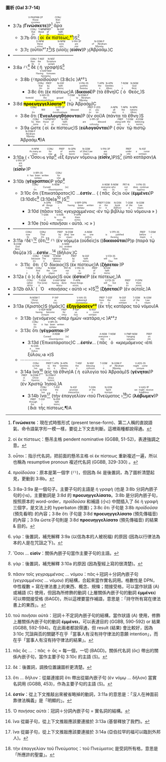 #### 圖析 (Gal 3:7-14)

- 3:7a (<RUBY><ruby><ruby><strong>Γινώσκετε</strong><rt>γινώσκω</rt></ruby><rt>Know</rt></ruby><rt>V-PAI⁞PAM-2P</rt></RUBY>)P[^1] <RUBY><ruby><ruby>ἄρα<rt>ἄρα</rt></ruby><rt>then</rt></ruby><rt>CONJ</rt></RUBY>
	- 3:7b <RUBY><ruby><ruby>ὅτι<rt>ὅτι</rt></ruby><rt>that</rt></ruby><rt>CONJ</rt></RUBY> (<mark><RUBY><ruby><ruby>οἱ<rt>ὁ</rt></ruby><rt>those</rt></ruby><rt>T-NPM</rt></RUBY> <RUBY><ruby><ruby>ἐκ<rt>ἐκ</rt></ruby><rt>of</rt></ruby><rt>PREP</rt></RUBY> <RUBY><ruby><ruby>πίστεως,<rt>πίστις</rt></ruby><rt>faith</rt></ruby><rt>N-GSF</rt></RUBY>°¹</mark>)S[^2]
	- 3:7c (<RUBY><ruby><ruby>οὗτοι°¹⮥<rt>οὗτος</rt></ruby><rt>these</rt></ruby><rt>D-NPM</rt></RUBY>[^3])S (<RUBY><ruby><ruby>υἱοί<rt>υἱός</rt></ruby><rt>sons</rt></ruby><rt>N-NPM</rt></RUBY>)⦇ (<RUBY><ruby><ruby><strong>εἰσιν</strong><rt>εἰμί</rt></ruby><rt>are</rt></ruby><rt>V-PAI-3P</rt></RUBY>)P ⦈(<RUBY><ruby><ruby>Ἀβραάμ.<rt>Ἀβραάμ</rt></ruby><rt>of Abraham</rt></ruby><rt>N-GSM-P</rt></RUBY>)C
- ——————————————
- 3:8a ⸉⸊[^4] <RUBY><ruby><ruby>δὲ<rt>δέ</rt></ruby><rt>then</rt></ruby><rt>CONJ</rt></RUBY> (<RUBY><ruby><ruby>ἡ<rt>ὁ</rt></ruby><rt>the</rt></ruby><rt>T-NSF</rt></RUBY> <RUBY><ruby><ruby>γραφὴ<rt>γραφή</rt></ruby><rt>Scripture</rt></ruby><rt>N-NSF</rt></RUBY>)S[^5]
	- 3:8b {⸉<RUBY><ruby><ruby><em>προϊδοῦσα</em><rt>προοράω</rt></ruby><rt>Having foreseen</rt></ruby><rt>V-AAP-NSF</rt></RUBY>⸊ (3:8c)c }A°²⮧ 
		- 3:8c <RUBY><ruby><ruby>ὅτι<rt>ὅτι</rt></ruby><rt>that</rt></ruby><rt>CONJ</rt></RUBY> (<RUBY><ruby><ruby>ἐκ<rt>ἐκ</rt></ruby><rt>by</rt></ruby><rt>PREP</rt></RUBY> <RUBY><ruby><ruby>πίστεως<rt>πίστις</rt></ruby><rt>faith</rt></ruby><rt>N-GSF</rt></RUBY>)A (<RUBY><ruby><ruby><strong>δικαιοῖ</strong><rt>δικαιόω</rt></ruby><rt>justifies</rt></ruby><rt>V-PAI-3S</rt></RUBY>)P (<RUBY><ruby><ruby>τὰ<rt>ὁ</rt></ruby><rt>the</rt></ruby><rt>T-APN</rt></RUBY> <RUBY><ruby><ruby>ἔθνη<rt>ἔθνος</rt></ruby><rt>Gentiles</rt></ruby><rt>N-APN</rt></RUBY>)C (<RUBY><ruby><ruby>ὁ<rt>ὁ</rt></ruby><rt>-</rt></ruby><rt>T-NSM</rt></RUBY> <RUBY><ruby><ruby>Θεὸς,<rt>θεός</rt></ruby><rt>God</rt></ruby><rt>N-NSM</rt></RUBY>)S
- 3:8d <RUBY><ruby><ruby><mark><strong>προευηγγελίσατο°²</strong></mark><rt>προευαγγελίζομαι</rt></ruby><rt>foretold the gospel</rt></ruby><rt>V-ADI-3S</rt></RUBY> (<RUBY><ruby><ruby>τῷ<rt>ὁ</rt></ruby><rt>-</rt></ruby><rt>T-DSM</rt></RUBY> <RUBY><ruby><ruby>Ἀβραὰμ<rt>Ἀβραάμ</rt></ruby><rt>to Abraham</rt></ruby><rt>N-DSM-P</rt></RUBY>)C
	- 3:8e <RUBY><ruby><ruby>ὅτι<rt>ὅτι</rt></ruby><rt>-</rt></ruby><rt>CONJ</rt></RUBY> (<RUBY><ruby><ruby><strong>Ἐνευλογηθήσονται</strong><rt>ἐνευλογέομαι</rt></ruby><rt>Will be blessed</rt></ruby><rt>V-FPI-3P</rt></RUBY>)P (<RUBY><ruby><ruby>ἐν<rt>ἐν</rt></ruby><rt>in</rt></ruby><rt>PREP</rt></RUBY> <RUBY><ruby><ruby>σοὶ<rt>σύ</rt></ruby><rt>you</rt></ruby><rt>P-2DS</rt></RUBY>)A (<RUBY><ruby><ruby>πάντα<rt>πᾶς</rt></ruby><rt>all</rt></ruby><rt>A-NPN</rt></RUBY> <RUBY><ruby><ruby>τὰ<rt>ὁ</rt></ruby><rt>the</rt></ruby><rt>T-NPN</rt></RUBY> <RUBY><ruby><ruby>ἔθνη·<rt>ἔθνος</rt></ruby><rt>nations</rt></ruby><rt>N-NPN</rt></RUBY>)S
	- 3:9a <RUBY><ruby><ruby>ὥστε<rt>ὥστε</rt></ruby><rt>So then</rt></ruby><rt>CONJ</rt></RUBY> (<RUBY><ruby><ruby>οἱ<rt>ὁ</rt></ruby><rt>those</rt></ruby><rt>T-NPM</rt></RUBY> <RUBY><ruby><ruby>ἐκ<rt>ἐκ</rt></ruby><rt>of</rt></ruby><rt>PREP</rt></RUBY> <RUBY><ruby><ruby>πίστεως<rt>πίστις</rt></ruby><rt>faith</rt></ruby><rt>N-GSF</rt></RUBY>)S (<RUBY><ruby><ruby><strong>εὐλογοῦνται</strong><rt>εὐλογέω</rt></ruby><rt>are blessed</rt></ruby><rt>V-PPI-3P</rt></RUBY>)P (<RUBY><ruby><ruby>σὺν<rt>σύν</rt></ruby><rt>along with</rt></ruby><rt>PREP</rt></RUBY> <RUBY><ruby><ruby>τῷ<rt>ὁ</rt></ruby><rt>the</rt></ruby><rt>T-DSM</rt></RUBY> <RUBY><ruby><ruby>πιστῷ<rt>πιστός</rt></ruby><rt>believing</rt></ruby><rt>A-DSM</rt></RUBY> <RUBY><ruby><ruby>Ἀβραάμ.¶<rt>Ἀβραάμ</rt></ruby><rt>Abraham</rt></ruby><rt>N-DSM-P</rt></RUBY>)A
- ——————————————
- 3:10a ( ‹<RUBY><ruby><ruby>Ὅσοι<rt>ὅσος</rt></ruby><rt>As many as</rt></ruby><rt>K-NPM</rt></RUBY>›s <RUBY><ruby><ruby>γὰρ<rt>γάρ</rt></ruby><rt>for</rt></ruby><rt>CONJ</rt></RUBY>[^6] ‹<RUBY><ruby><ruby>ἐξ<rt>ἐκ</rt></ruby><rt>of</rt></ruby><rt>PREP</rt></RUBY> <RUBY><ruby><ruby>ἔργων<rt>ἔργον</rt></ruby><rt>works</rt></ruby><rt>N-GPN</rt></RUBY> <RUBY><ruby><ruby>νόμου<rt>νόμος</rt></ruby><rt>of [the] Law</rt></ruby><rt>N-GSM</rt></RUBY>›a (<RUBY><ruby><ruby><strong>εἰσὶν,</strong><rt>εἰμί</rt></ruby><rt>are</rt></ruby><rt>V-PAI-3P</rt></RUBY>)P)S[^7] (<RUBY><ruby><ruby>ὑπὸ<rt>ὑπό</rt></ruby><rt>under</rt></ruby><rt>PREP</rt></RUBY> <RUBY><ruby><ruby>κατάραν<rt>κατάρα</rt></ruby><rt>a curse</rt></ruby><rt>N-ASF</rt></RUBY>)A (<RUBY><ruby><ruby><strong>εἰσίν·</strong><rt>εἰμί</rt></ruby><rt>are</rt></ruby><rt>V-PAI-3P</rt></RUBY>)P 
- 3:10b (<RUBY><ruby><ruby><strong>γέγραπται</strong><rt>γράφω</rt></ruby><rt>it has been written</rt></ruby><rt>V-RPI-3S</rt></RUBY>)P <RUBY><ruby><ruby>γὰρ<rt>γάρ</rt></ruby><rt>for</rt></ruby><rt>CONJ</rt></RUBY>[^8]
	- 3:10c <RUBY><ruby><ruby>ὅτι<rt>ὅτι</rt></ruby><rt>-</rt></ruby><rt>CONJ</rt></RUBY> (<RUBY><ruby><ruby>Ἐπικατάρατος<rt>ἐπικατάρατος</rt></ruby><rt>Cursed [is]</rt></ruby><rt>A-NSM</rt></RUBY>)C ...**ἐστίν**... { (<RUBY><ruby><ruby>πᾶς<rt>πᾶς</rt></ruby><rt>everyone</rt></ruby><rt>A-NSM</rt></RUBY> <RUBY><ruby><ruby>ὃς<rt>ὅς</rt></ruby><rt>who</rt></ruby><rt>R-NSM</rt></RUBY>)s <RUBY><ruby><ruby>οὐκ<rt>οὐ</rt></ruby><rt>not</rt></ruby><rt>PRT-N</rt></RUBY> (<RUBY><ruby><ruby><strong>ἐμμένει</strong><rt>ἐμμένω</rt></ruby><rt>does continue</rt></ruby><rt>V-PAI-3S</rt></RUBY>)P (3:10d)c[^9] (3:10e)a[^10] }S[^11]
		- 3:10d (<RUBY><ruby><ruby>πᾶσιν<rt>πᾶς</rt></ruby><rt>all things</rt></ruby><rt>A-DPN</rt></RUBY> <RUBY><ruby><ruby>τοῖς<rt>ὁ</rt></ruby><rt>-</rt></ruby><rt>T-DPN</rt></RUBY> «<RUBY><ruby><ruby><em>γεγραμμένοις</em><rt>γράφω</rt></ruby><rt>having been written</rt></ruby><rt>V-RPP-DPN</rt></RUBY> ‹<RUBY><ruby><ruby>ἐν<rt>ἐν</rt></ruby><rt>in</rt></ruby><rt>PREP</rt></RUBY> <RUBY><ruby><ruby>τῷ<rt>ὁ</rt></ruby><rt>the</rt></ruby><rt>T-DSN</rt></RUBY> <RUBY><ruby><ruby>βιβλίῳ<rt>βιβλίον</rt></ruby><rt>book</rt></ruby><rt>N-DSN</rt></RUBY> <RUBY><ruby><ruby>τοῦ<rt>ὁ</rt></ruby><rt>of the</rt></ruby><rt>T-GSM</rt></RUBY> <RUBY><ruby><ruby>νόμου<rt>νόμος</rt></ruby><rt>Law</rt></ruby><rt>N-GSM</rt></RUBY>›a » )
		- 3:10e (<RUBY><ruby><ruby>τοῦ<rt>ὁ</rt></ruby><rt>-</rt></ruby><rt>T-GSN</rt></RUBY> «<RUBY><ruby><ruby><em>ποιῆσαι</em><rt>ποιέω</rt></ruby><rt>to do</rt></ruby><rt>V-AAN</rt></RUBY> ‹ <RUBY><ruby><ruby>αὐτά.<rt>αὐτός</rt></ruby><rt>them</rt></ruby><rt>P-APN</rt></RUBY> ›c » )
- ——————————————
- 3:11a ⸉<RUBY><ruby><ruby>δὲ<rt>δέ</rt></ruby><rt>now</rt></ruby><rt>CONJ</rt></RUBY>⸊[^12] {<RUBY><ruby><ruby>ὅτι<rt>ὅτι</rt></ruby><rt>That</rt></ruby><rt>CONJ</rt></RUBY>[^13] ⸉⸊  (<RUBY><ruby><ruby>ἐν<rt>ἐν</rt></ruby><rt>by</rt></ruby><rt>PREP</rt></RUBY> <RUBY><ruby><ruby>νόμῳ<rt>νόμος</rt></ruby><rt>[the] law</rt></ruby><rt>N-DSM</rt></RUBY>)a (<RUBY><ruby><ruby>οὐδεὶς<rt>οὐδείς</rt></ruby><rt>no one</rt></ruby><rt>A-NSM</rt></RUBY>)s ((<RUBY><ruby><ruby><strong>δικαιοῦται</strong><rt>δικαιόω</rt></ruby><rt>is justified</rt></ruby><rt>V-PPI-3S</rt></RUBY>)P)p (<RUBY><ruby><ruby>παρὰ<rt>παρά</rt></ruby><rt>before</rt></ruby><rt>PREP</rt></RUBY> <RUBY><ruby><ruby>τῷ<rt>ὁ</rt></ruby><rt>-</rt></ruby><rt>T-DSM</rt></RUBY> <RUBY><ruby><ruby>Θεῷ<rt>θεός</rt></ruby><rt>God</rt></ruby><rt>N-DSM</rt></RUBY>)a }S ...**ἐστίν**...[^14] (<RUBY><ruby><ruby>δῆλον,<rt>δῆλος</rt></ruby><rt>[is] evident</rt></ruby><rt>A-NSN</rt></RUBY>)C
	- 3:11c <RUBY><ruby><ruby>ὅτι<rt>ὅτι</rt></ruby><rt>because</rt></ruby><rt>CONJ</rt></RUBY> (<RUBY><ruby><ruby>Ὁ<rt>ὁ</rt></ruby><rt>The</rt></ruby><rt>T-NSM</rt></RUBY> <RUBY><ruby><ruby>δίκαιος<rt>δίκαιος</rt></ruby><rt>righteous</rt></ruby><rt>A-NSM</rt></RUBY>)S (<RUBY><ruby><ruby>ἐκ<rt>ἐκ</rt></ruby><rt>by</rt></ruby><rt>PREP</rt></RUBY> <RUBY><ruby><ruby>πίστεως<rt>πίστις</rt></ruby><rt>faith</rt></ruby><rt>N-GSF</rt></RUBY>)A (<RUBY><ruby><ruby><strong>ζήσεται·</strong><rt>ζάω</rt></ruby><rt>will live</rt></ruby><rt>V-FDI-3S</rt></RUBY>)P
- 3:12a (<RUBY><ruby><ruby>ὁ<rt>ὁ</rt></ruby><rt>-</rt></ruby><rt>T-NSM</rt></RUBY>)⦇ <RUBY><ruby><ruby>δὲ<rt>δέ</rt></ruby><rt>And</rt></ruby><rt>CONJ</rt></RUBY> ⦈(<RUBY><ruby><ruby>νόμος<rt>νόμος</rt></ruby><rt>the Law</rt></ruby><rt>N-NSM</rt></RUBY>)S <RUBY><ruby><ruby>οὐκ<rt>οὐ</rt></ruby><rt>not</rt></ruby><rt>PRT-N</rt></RUBY> (<RUBY><ruby><ruby><strong>ἔστιν</strong><rt>εἰμί</rt></ruby><rt>is</rt></ruby><rt>V-PAI-3S</rt></RUBY>)P (<RUBY><ruby><ruby>ἐκ<rt>ἐκ</rt></ruby><rt>of</rt></ruby><rt>PREP</rt></RUBY> <RUBY><ruby><ruby>πίστεως,<rt>πίστις</rt></ruby><rt>faith</rt></ruby><rt>N-GSF</rt></RUBY>)A
- 3:12b <RUBY><ruby><ruby>ἀλλ᾽<rt>ἀλλά</rt></ruby><rt>rather</rt></ruby><rt>CONJ</rt></RUBY> (<RUBY><ruby><ruby>Ὁ<rt>ὁ</rt></ruby><rt>The [one]</rt></ruby><rt>T-NSM</rt></RUBY> «<RUBY><ruby><ruby><em>ποιήσας</em><rt>ποιέω</rt></ruby><rt>having done</rt></ruby><rt>V-AAP-NSM</rt></RUBY> ‹<RUBY><ruby><ruby>αὐτὰ<rt>αὐτός</rt></ruby><rt>these things</rt></ruby><rt>P-APN</rt></RUBY>›c »)S[^15] (<RUBY><ruby><ruby><strong>ζήσεται</strong><rt>ζάω</rt></ruby><rt>will live</rt></ruby><rt>V-FDI-3S</rt></RUBY>)P (<RUBY><ruby><ruby>ἐν<rt>ἐν</rt></ruby><rt>by</rt></ruby><rt>PREP</rt></RUBY> <RUBY><ruby><ruby>αὐτοῖς.<rt>αὐτός</rt></ruby><rt>them</rt></ruby><rt>P-DPN</rt></RUBY>)A
- ——————————————
- 3:13a (<RUBY><ruby><ruby>Χριστὸς<rt>Χριστός</rt></ruby><rt>Christ</rt></ruby><rt>N-NSM-T</rt></RUBY>)S (<RUBY><ruby><ruby>ἡμᾶς<rt>ἐγώ</rt></ruby><rt>us</rt></ruby><rt>P-1AP</rt></RUBY>)C <RUBY><ruby><ruby><mark><strong>ἐξηγόρασεν°³</strong></mark><rt>ἐξαγοράζω</rt></ruby><rt>redeemed</rt></ruby><rt>V-AAI-3S</rt></RUBY> (<RUBY><ruby><ruby>ἐκ<rt>ἐκ</rt></ruby><rt>from</rt></ruby><rt>PREP</rt></RUBY> <RUBY><ruby><ruby>τῆς<rt>ὁ</rt></ruby><rt>the</rt></ruby><rt>T-GSF</rt></RUBY> <RUBY><ruby><ruby>κατάρας<rt>κατάρα</rt></ruby><rt>curse</rt></ruby><rt>N-GSF</rt></RUBY> <RUBY><ruby><ruby>τοῦ<rt>ὁ</rt></ruby><rt>of the</rt></ruby><rt>T-GSM</rt></RUBY> <RUBY><ruby><ruby>νόμου<rt>νόμος</rt></ruby><rt>Law</rt></ruby><rt>N-GSM</rt></RUBY>)A 
	- 3:13b (<RUBY><ruby><ruby><em>γενόμενος</em><rt>γίνομαι</rt></ruby><rt>having become</rt></ruby><rt>V-ADP-NSM</rt></RUBY> ‹<RUBY><ruby><ruby>ὑπὲρ<rt>ὑπέρ</rt></ruby><rt>for</rt></ruby><rt>PREP</rt></RUBY> <RUBY><ruby><ruby>ἡμῶν<rt>ἐγώ</rt></ruby><rt>us</rt></ruby><rt>P-1GP</rt></RUBY> ‹<RUBY><ruby><ruby>κατάρα,<rt>κατάρα</rt></ruby><rt>a curse</rt></ruby><rt>N-NSF</rt></RUBY>›c )A°³⮥
	- 3:13c <RUBY><ruby><ruby>ὅτι<rt>ὅτι</rt></ruby><rt>for</rt></ruby><rt>CONJ</rt></RUBY> (<RUBY><ruby><ruby><strong>γέγραπται·</strong><rt>γράφω</rt></ruby><rt>it has been written</rt></ruby><rt>V-RPI-3S</rt></RUBY>)P 
		- 3:13d (<RUBY><ruby><ruby>Ἐπικατάρατος<rt>ἐπικατάρατος</rt></ruby><rt>Cursed [is]</rt></ruby><rt>A-NSM</rt></RUBY>)C ...**ἐστίν**... (<RUBY><ruby><ruby>πᾶς<rt>πᾶς</rt></ruby><rt>everyone</rt></ruby><rt>A-NSM</rt></RUBY> <RUBY><ruby><ruby>ὁ<rt>ὁ</rt></ruby><rt>-</rt></ruby><rt>T-NSM</rt></RUBY> «<RUBY><ruby><ruby><em>κρεμάμενος</em><rt>κρεμάω</rt></ruby><rt>hanging</rt></ruby><rt>V-PMP-NSM</rt></RUBY> ‹<RUBY><ruby><ruby>ἐπὶ<rt>ἐπί</rt></ruby><rt>on</rt></ruby><rt>PREP</rt></RUBY> <RUBY><ruby><ruby>ξύλου,<rt>ξύλον</rt></ruby><rt>a tree</rt></ruby><rt>N-GSN</rt></RUBY>›a »)S
	- ⋯⋯⋯⋯⋯⋯⋯
	- 3:14a <RUBY><ruby><ruby>ἵνα<rt>ἵνα</rt></ruby><rt>so that</rt></ruby><rt>CONJ</rt></RUBY>[^16] (<RUBY><ruby><ruby>εἰς<rt>εἰς</rt></ruby><rt>to</rt></ruby><rt>PREP</rt></RUBY> <RUBY><ruby><ruby>τὰ<rt>ὁ</rt></ruby><rt>the</rt></ruby><rt>T-APN</rt></RUBY> <RUBY><ruby><ruby>ἔθνη<rt>ἔθνος</rt></ruby><rt>Gentiles</rt></ruby><rt>N-APN</rt></RUBY>)A (<RUBY><ruby><ruby>ἡ<rt>ὁ</rt></ruby><rt>the</rt></ruby><rt>T-NSF</rt></RUBY> <RUBY><ruby><ruby>εὐλογία<rt>εὐλογία</rt></ruby><rt>blessing</rt></ruby><rt>N-NSF</rt></RUBY> <RUBY><ruby><ruby>τοῦ<rt>ὁ</rt></ruby><rt>-</rt></ruby><rt>T-GSM</rt></RUBY> <RUBY><ruby><ruby>Ἀβραὰμ<rt>Ἀβραάμ</rt></ruby><rt>of Abraham</rt></ruby><rt>N-GSM-P</rt></RUBY>)S (<RUBY><ruby><ruby><strong>γένηται</strong><rt>γίνομαι</rt></ruby><rt>might come</rt></ruby><rt>V-ADS-3S</rt></RUBY>)P (<RUBY><ruby><ruby>ἐν<rt>ἐν</rt></ruby><rt>in</rt></ruby><rt>PREP</rt></RUBY> <RUBY><ruby><ruby>Χριστῷ<rt>Χριστός</rt></ruby><rt>Christ</rt></ruby><rt>N-DSM-T</rt></RUBY> <RUBY><ruby><ruby>Ἰησοῦ,<rt>Ἰησοῦς</rt></ruby><rt>Jesus</rt></ruby><rt>N-DSM-P</rt></RUBY>)A 
		- 3:14b <RUBY><ruby><ruby>ἵνα<rt>ἵνα</rt></ruby><rt>so that</rt></ruby><rt>CONJ</rt></RUBY>[^17] (<RUBY><ruby><ruby>τὴν<rt>ὁ</rt></ruby><rt>the</rt></ruby><rt>T-ASF</rt></RUBY> <RUBY><ruby><ruby>ἐπαγγελίαν<rt>ἐπαγγελία</rt></ruby><rt>promise</rt></ruby><rt>N-ASF</rt></RUBY> ‹<RUBY><ruby><ruby>τοῦ<rt>ὁ</rt></ruby><rt>of the</rt></ruby><rt>T-GSN</rt></RUBY> <RUBY><ruby><ruby>Πνεύματος<rt>πνεῦμα</rt></ruby><rt>Spirit</rt></ruby><rt>N-GSN</rt></RUBY> ›[^18])C (<RUBY><ruby><ruby><strong>λάβωμεν</strong><rt>λαμβάνω</rt></ruby><rt>we might receive</rt></ruby><rt>V-AAS-1P</rt></RUBY>)P (<RUBY><ruby><ruby>διὰ<rt>διά</rt></ruby><rt>through</rt></ruby><rt>PREP</rt></RUBY> <RUBY><ruby><ruby>τῆς<rt>ὁ</rt></ruby><rt>-</rt></ruby><rt>T-GSF</rt></RUBY> <RUBY><ruby><ruby>πίστεως.¶<rt>πίστις</rt></ruby><rt>faith</rt></ruby><rt>N-GSF</rt></RUBY>)A


[^1]: **Γινώσκετε**：現在式時態形式 (present tense-form)、第二人稱的直說語氣、命令語氣字形一模一樣，要從上下文去判斷。這裡兩種都說得通。
[^2]: οἱ ἐκ πίστεως：懸吊主格 pendent nominative  (GGBB, 51-52)，表達強調之意。
[^3]: οὗτοι：指示代名詞，把前面的懸吊主格 οἱ ἐκ πίστεως 重新複述一遍，所以也稱為 resumptive pronoun 複述代名詞 (GGBB, 329-330) 。
[^4]: _προϊδοῦσα_：原本是第一個字 (⸉⸊)，但因為 δὲ 是後置詞，為了圖析清楚起見，更動到 3:8b。
[^5]: 3:8a-3:9a 是一個句子。主要子句的主語是 ἡ γραφὴ (也是 3:8b 分詞內嵌子句的小s)，主要動詞是 3:8d 的 **προευηγγελίσατο**。3:8b 是分詞內嵌子句，按照原本的 word-order，_προϊδοῦσα_ 和補語 (小c) 中間插入了 δὲ ἡ γραφὴ 三個字，是文法上的 hyperbaton (倒置)；3:8c ὅτι 子句是 3:8b _προϊδοῦσα_ (預先看明) 的內容；3:8e ὅτι 子句是 3:8d **προευηγγελίσατο** (預先傳福音) 的內容；3:9a ὥστε子句則是 3:8d **προευηγγελίσατο** (預先傳福音) 的結果 & 目的。
[^6]: γὰρ：後置詞，補充解釋 3:9a (以信為本的人被祝福) 的原因 (因為以行律法為本的人是在咒詛之下)。
[^7]: Ὅσοι ... **εἰσὶν**：關係內嵌子句當作主要子句的主語。
[^8]: γὰρ：後置詞，補充解釋 3:10a 的原因 (因為聖經上寫的很清楚)。
[^9]: πᾶσιν τοῖς _γεγραμμένοις_ ... νόμου：πᾶς＋冠詞＋分詞內嵌子句 (_γεγραμμένοις_ ... νόμου) 的結構，合起來當作實名詞用。格數性是 DPN，中性複數 = 寫在律法書上的東西、概念、規條；間接受格，可以當作狀語 (A) 或補語 (C) 使用，但因為所修飾的動詞 (上層關係內嵌子句的動詞 **ἐμμένει**) 可以帶間接受格 (BAGD)，所以這裡要當作補語，意思是：「持守所有寫在律法書上的東西」。
[^10]: τοῦ _ποιῆσαι_ αὐτά：冠詞＋不定詞內嵌子句的結構，當作狀語 (A) 使用，修飾上層關係內嵌子句的動詞 **ἐμμένει**，可以表達目的 (GGBB, 590-592) or 結果 (GGBB, 592-594)。在此兩者都說得通，但 result (結果) 會比較好，因為 3:10c 咒詛與否的關鍵不在乎「當事人有沒有持守律法的意願 intention」，而在乎「當事人有沒有持守律法的結果」。
[^11]: πᾶς ὃς ... ：πᾶς ＋ ὃς = 每一個，一切 (BAGD)。關係代名詞 (ὃς) 帶出的關係內嵌子句，當作主要子句 3:10c 的主語 (S)。
[^12]: δὲ：後置詞，調換位置讓圖析更清楚。
[^13]: ὅτι ... δῆλον：從屬連接詞 ὅτι 帶出從屬內嵌子句 (ἐν νόμῳ ... δῆλον) 當實名詞用 (GGBB, 453)，作為主要子句的主語 (S)。
[^14]: **ἐστίν**：從上下文推敲出來被省略掉的動詞，3:11a 的意思是：「沒人在神面前靠律法稱義」是「明顯的」。
[^15]: Ὁ _ποιήσας_ αὐτὰ：冠詞＋分詞內嵌子句 = 實名詞的結構。
[^16]: ἵνα 從屬子句，從上下文推敲應該要連接於 3:13a (基督釋放了我們)。
[^17]: ἵνα 從屬子句，從上下文推敲應該要連接於 3:14a (亞伯拉罕的福可以臨到外邦人)。
[^18]: τὴν ἐπαγγελίαν τοῦ Πνεύματος：τοῦ Πνεύματος 是受詞所有格，意思是「所應許的聖靈」。
